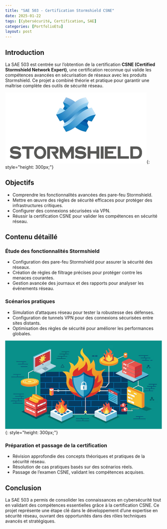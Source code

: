 ```yaml
---
title: "SAE 503 - Certification Stormshield CSNE"
date: 2025-01-22
tags: [Cybersécurité, Certification, SAE]
categories: [PortfolioEtu]
layout: post
---
```


## Introduction

La SAE 503 est centrée sur l’obtention de la certification **CSNE (Certified Stormshield Network Expert)**, une certification reconnue qui valide les compétences avancées en sécurisation de réseaux avec les produits Stormshield. Ce projet a combiné théorie et pratique pour garantir une maîtrise complète des outils de sécurité réseau.

![Illustration Stormshield](/assets/img/portfolio/503/stormshield.png){: style="height: 300px;"}

## Objectifs

- Comprendre les fonctionnalités avancées des pare-feu Stormshield.
- Mettre en œuvre des règles de sécurité efficaces pour protéger des infrastructures critiques.
- Configurer des connexions sécurisées via VPN.
- Réussir la certification CSNE pour valider les compétences en sécurité réseau.

## Contenu détaillé

### Étude des fonctionnalités Stormshield

- Configuration des pare-feu Stormshield pour assurer la sécurité des réseaux.
- Création de règles de filtrage précises pour protéger contre les menaces courantes.
- Gestion avancée des journaux et des rapports pour analyser les événements réseau.

### Scénarios pratiques

- Simulation d’attaques réseau pour tester la robustesse des défenses.
- Configuration de tunnels VPN pour des connexions sécurisées entre sites distants.
- Optimisation des règles de sécurité pour améliorer les performances globales.

![Illustration Firewall](/assets/img/portfolio/503/Firewall.png){: style="height: 300px;"}

### Préparation et passage de la certification

- Révision approfondie des concepts théoriques et pratiques de la sécurité réseau.
- Résolution de cas pratiques basés sur des scénarios réels.
- Passage de l’examen CSNE, validant les compétences acquises.

## Conclusion

La SAE 503 a permis de consolider les connaissances en cybersécurité tout en validant des compétences essentielles grâce à la certification CSNE. Ce projet représente une étape clé dans le développement d’une expertise en sécurité réseau, ouvrant des opportunités dans des rôles techniques avancés et stratégiques.

